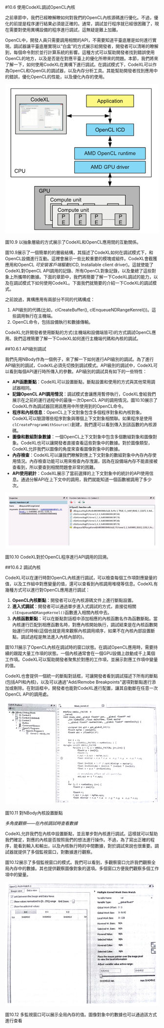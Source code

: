 #10.6 使用CodeXL調試OpenCL內核

之前章節中，我們已經瞭解瞭如何對我們的OpenCL內核源碼進行優化。不過，優化的前提是程序運行結果必須是正確的。通常，調試並行程序就已經很困難了，現在需要對使用異構設備的程序進行調試，這無疑是難上加難。

OpenCL中，開發人員只需要調用相關的API，不需要知道平臺底層是如何進行實現。調試器讓平臺底層實現以“白盒”的方式展示給開發者，開發者可以清晰的瞭解到，每個命令對於並行計算系統的影響。這種方式可以幫助開發者找到錯誤使用OpenCL的地方，以及是否是在對應平臺上的優化所帶來的問題。本節，我們將來了解一下，如何使用CodeXL在異構下進行調試。在調試模式下，CodeXL可以作為OpenCL和OpenGL的調試器，以及內存分析工具。其能幫助開發者找到應用中的錯誤，優化OpenCL的性能，以及優化內存的使用。

![](../../images/chapter10/10-9.png)

圖10.9 以抽象層級的方式展示了CodeXL和OpenCL應用間的互動關係。

圖10.9展示了一個簡單的的層級結構，其描述了CodeXL如何在調試模式下，和OpenCL設備進行互動。這裡會展示一些比較重要的模塊或組件。CodeXL會截獲應用和OpenCL *可安裝客戶端驅動*(ICD, Installable client driver)。這就使能了CodeXL對OpenCL API調用的記錄、所有OpenCL對象記錄，以及彙總了這些對象上所攜帶的數據。下面的章節中，我們將簡要了解一下CodeXL調試的能力，以及在調試模式下如何使用CodeXL。下面我們就簡要的介紹一下CodeXL的調試模式。

之前說過，異構應用有兩部分不同的代碼構成：

1. API級別的代碼(比如，clCreateBuffer(), clEnqueueNDRangeKenrel())。這些調用執行在主機端。
2. OpenCL命令，包括設備執行和數據傳輸。

CodeXL允許開發者使用斷點的方式(主機端和設備端皆可)的方式調試OpenCL應用。我們這裡簡要了解一下CodeXL如何進行主機端代碼和內核的調試。

##10.6.1 API級別調試

我們先用NBody作為一個例子，來了解一下如何進行API級別的調試。為了進行API級別的調試，CodeXL必須先切換到調試模式。API級別的調試中，CodeXL可以看到每個API運行時所傳入的參數。API級別的調試具有如下的一些特性：

- **API函數斷點**：CodeXL可以設置斷點，斷點設置和使用的方式與其他常用調試器相同。
- **記錄OpenCL API調用情況**：調試模式會讓應用暫停執行，CodeXL會給我們展示在之前的運行過程中的最後一次OpenCL API的調用情況。圖10.10展示了CodeXL作為調試器回溯該應用中所使用到的OpenCL命令。
- **程序和內核信息**：OpenCL上下文對象包含多個程序對象和內核對象。CodeXL可以驗證哪些程序對象與哪個上下文對象相關聯。如果程序是使用`clCreateProgramWithSource()`創建，我們還可以看到傳入到該函數的內核源碼。
- **圖像和數組對象數據**：一個OpenCL上下文對象中包含多個數組對象和圖像對象。CodeXL也可以讓開發者直接查看這些對象中的數據。對於圖像類型，CodeXL允許我們以圖像的角度來查看圖像對象中的數據。
- **內存檢查**：CodeXL可以讓我們瞭解對應上下文對象的數組對象中內存內存使用情況。內存檢查功能可以用來檢查內存洩漏，因為在設備端內存不能直接被查看到，所以要查到相關問題會非常的困難。
- **API使用統計**：CodeXL展示了當前選擇的上下文對象中的統計的API使用信息。通過分解API在上下文中的調用，我們就能知道一個函數被調用了多少次。

![](../../images/chapter10/10-10.png)

圖10.10 CodeXL對於OpenCL程序進行API調用的回溯。

##10.6.2 調試內核

CodeXL可以在運行時對OpenCL內核進行調試，可以檢查每個工作項對應變量的值，以及工作組中對應變量的值，還可以查看到內核調用堆棧等信息。CodeXL有幾種方式可以進行對OpenCL應用進行調試：

1. **OpenCL內核斷點**：開發者可以在內核源碼文件上進行斷點設置。
2. **進入式調試**：開發者可以通過單步進入式調試的方式，直接從相關`clEnqueueNDRangeKernel()`函數進入相關內核中去。
3. **內核函數斷點**：可以在斷點對話框中添加相應的內核函數名作為函數斷點。當內核運行匹配到相應函數名時，對應內核開始執行，調試結束是在內核函數開始運行的時候(這個也就是用來觀察內核調用順序，如果不在內核內部設置斷點，調試過程是無法進入內核內部的)。

圖10.11展示了OpenCL內核在調試時的窗口狀態。在調試OpenCL應用時，需要持續的跟蹤大量工作項的狀態。一個內核通常會在一個GPU設備上啟動成千上萬個工作項。CodeXL可以幫助開發者聚焦於對應的工作項，並展示對應工作項中變量的值。

CodeXL也會提供一個統一的斷點對話框，可讓開發者看到調試描述下所有的斷點(包括API和內核)，以及可以通過"Add/Remobe Breakpoints"選項對斷點進行添加或刪除。在對話框中，開發者也能對CodeXL進行配置，讓其自動斷在任意一次OpenCL API的調用處。

![](../../images/chapter10/10-11.png)

圖10.11 對NBody內核設置斷點

*多角度觀察——在內核調試時查看數據*

CodeXL允許我們在內核中設置斷點，並且單步對內核進行調試。這樣就可以幫助我們確定，對應的內核是否按照我們的想法進行操作。不過，為了寫出正確的程序，能看到輸入和輸出，以及內核執行時的中間數據，對於調試來說也很重要。調試器就提供了多個監視窗口，對數據進行觀察。

圖10.12展示了多個監視窗口的模式。我們可以看到，多觀察窗口允許我們觀察全局內存中的數據。其也提供觀察圖像對象的選項。多個窗口方便我們觀察多個工作項中的變量。

![](../../images/chapter10/10-12.png)

圖10.12 多監視窗口可以展示全局內存的值。圖像對象中的數據也可以通過該方式進行查看